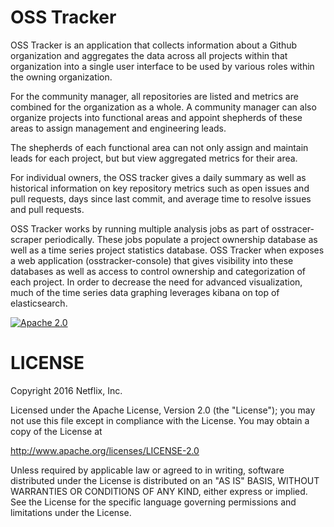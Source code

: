OSS Tracker
==========

OSS Tracker is an application that collects information about a Github organization and aggregates the data across
all projects within that organization into a single user interface to be used by various roles within the owning
organization.

For the community manager, all repositories are listed and metrics are combined for the organization as a whole.  A
community manager can also organize projects into functional areas and appoint shepherds of these areas to assign
management and engineering leads.

The shepherds of each functional area can not only assign and maintain leads for each project, but but view
aggregated metrics for their area.

For individual owners, the OSS tracker gives a daily summary as well as historical information on key repository
metrics such as open issues and pull requests, days since last commit, and average time to resolve issues and pull
requests.

OSS Tracker works by running multiple analysis jobs as part of osstracer-scraper periodically.  These jobs populate
a project ownership database as well as a time series project statistics database.  OSS Tracker when exposes a web
application (osstracker-console) that gives visibility into these databases as well as access to control ownership
and categorization of each project.  In order to decrease the need for advanced visualization, much of the time series
data graphing leverages kibana on top of elasticsearch.

[![Apache 2.0](https://img.shields.io/github/license/Netflix/osstracker.svg)](http://www.apache.org/licenses/LICENSE-2.0)

LICENSE
=======

Copyright 2016 Netflix, Inc.

Licensed under the Apache License, Version 2.0 (the "License");
you may not use this file except in compliance with the License.
You may obtain a copy of the License at

<http://www.apache.org/licenses/LICENSE-2.0>

Unless required by applicable law or agreed to in writing, software
distributed under the License is distributed on an "AS IS" BASIS,
WITHOUT WARRANTIES OR CONDITIONS OF ANY KIND, either express or implied.
See the License for the specific language governing permissions and
limitations under the License.
